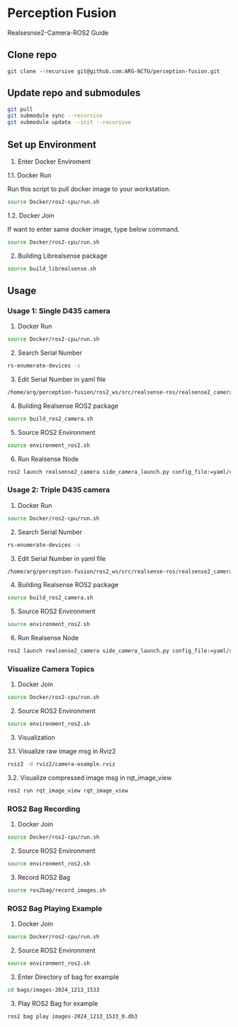 # Perception Fusion

Realsesnse2-Camera-ROS2 Guide

## Clone repo 

```
git clone --recursive git@github.com:ARG-NCTU/perception-fusion.git
``` 

## Update repo and submodules

```bash
git pull
git submodule sync --recursive
git submodule update --init --recursive
```

## Set up Environment

1. Enter Docker Enviroment

1.1. Docker Run

Run this script to pull docker image to your workstation.

```bash
source Docker/ros2-cpu/run.sh
```

1.2. Docker Join

If want to enter same docker image, type below command.

```bash
source Docker/ros2-cpu/run.sh
```

2. Building Librealsense package

```bash
source build_librealsense.sh
```

## Usage

### Usage 1: Single D435 camera

1. Docker Run

```bash
source Docker/ros2-cpu/run.sh
```

2. Search Serial Number

```bash
rs-enumerate-devices -s
```

3. Edit Serial Number in yaml file

```bash
/home/arg/perception-fusion/ros2_ws/src/realsense-ros/realsense2_camera/yaml/rs_launch_1.yaml
```

4. Building Realsense ROS2 package

```bash
source build_ros2_camera.sh
```

5. Source ROS2 Environment

```bash
source environment_ros2.sh
```

6. Run Realsense Node

```bash
ros2 launch realsense2_camera side_camera_launch.py config_file:=yaml/rs_launch_1.yaml
```

### Usage 2: Triple D435 camera

1. Docker Run

```bash
source Docker/ros2-cpu/run.sh
```

2. Search Serial Number

```bash
rs-enumerate-devices -s
```

3. Edit Serial Number in yaml file

```bash
/home/arg/perception-fusion/ros2_ws/src/realsense-ros/realsense2_camera/yaml/rs_launch_3.yaml
```

4. Building Realsense ROS2 package

```bash
source build_ros2_camera.sh
```

5. Source ROS2 Environment

```bash
source environment_ros2.sh
```

6. Run Realsense Node

```bash
ros2 launch realsense2_camera side_camera_launch.py config_file:=yaml/rs_launch_3.yaml
```

### Visualize Camera Topics

1. Docker Join

```bash
source Docker/ros2-cpu/run.sh
```

2. Source ROS2 Environment

```bash
source environment_ros2.sh
```

3. Visualization

3.1. Visualize raw image msg in Rviz2

```bash
rviz2 -d rviz2/camera-example.rviz
```

3.2. Visualize compressed image msg in rqt_image_view

```bash
ros2 run rqt_image_view rqt_image_view 
```

### ROS2 Bag Recording

1. Docker Join

```bash
source Docker/ros2-cpu/run.sh
```

2. Source ROS2 Environment

```bash
source environment_ros2.sh
```

3. Record ROS2 Bag

```bash
source ros2bag/record_images.sh
```

### ROS2 Bag Playing Example

1. Docker Join

```bash
source Docker/ros2-cpu/run.sh
```

2. Source ROS2 Environment

```bash
source environment_ros2.sh
```

3. Enter Directory of bag for example

```bash
cd bags/images-2024_1213_1533
```

3. Play ROS2 Bag for example

```bash
ros2 bag play images-2024_1213_1533_0.db3 
```